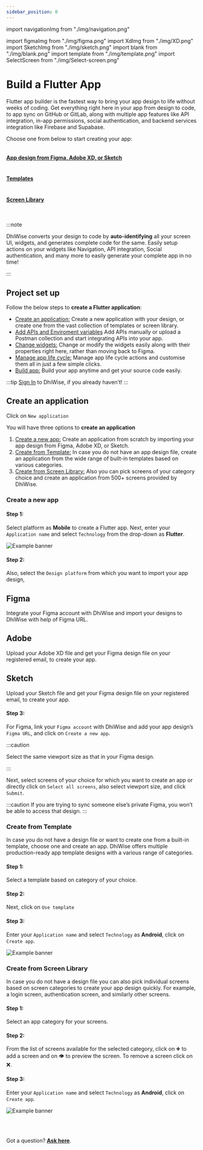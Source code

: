 ```yaml
---
sidebar_position: 0
---
```


import navigationImg from "./img/navigation.png"

import figmaImg from "./img/figma.png"
import XdImg from "./img/XD.png"
import SketchImg from "./img/sketch.png"
import blank from "./img/blank.png"
import template from "./img/template.png"
import SelectScreen from "./img/Select-screen.png"

# Build a Flutter App

Flutter app builder is the fastest way to bring your app design to life without weeks of coding. Get everything right here in your app from design to code, to app sync on GitHub or GitLab, along with multiple app features like API integration, in-app permissions, social authentication, and backend services integration like Firebase and Supabase.

Choose one from below to start creating your app:

<div className="grid-cols-3 grid gap-20">
  <a href="#create-a-new-app" className="Card">
    <img src={blank} alt="" />
    <h4 className="">
      App design from Figma, Adobe XD, or Sketch
    </h4>
  </a>
  <a href="#create-from-template"  className="Card">
    <img src={template} alt="" />
    <h4 className="">
      Templates
    </h4>
  </a>
  <a href="#create-from-screen-library"  className="Card">
    <img src={SelectScreen} alt="" />
    <h4 className="">
      Screen Library
    </h4>
  </a>
</div>


<br/>

:::note

DhiWise converts your design to code by **auto-identifying** all your screen UI, widgets, and generates complete code for the same. Easily setup actions on your widgets like Navigation, API integration, Social authentication, and many more to easily generate your complete app in no time!

:::


## **Project set up**

Follow the below steps to **create a Flutter application**:

<!-- type6 -->

- <a href="/docs/flutter/intro#create-an-application">Create an application:</a> Create a new application with your design, or create one from the vast collection of templates or screen library.
- <a href="/docs/flutter/add-apis-and-enviroment-variables">Add APIs and Enviroment variables</a> Add APIs manually or upload a Postman collection and start integrating APIs into your app.
- <a href="/docs/flutter/change-widget">Change widgets:</a> Change or modify the widgets easily along with their properties right here, rather than moving back to Figma.
- <a href="/docs/flutter/manage-app-lifecycle">Manage app life cycle:</a> Manage app life cycle actions and customise them all in just a few simple clicks.
- <a href="/docs/flutter/build-or-preview-app">Build app:</a> Build your app anytime and get your source code easily.

:::tip
<a href="https://app.dhiwise.com" target="_blank">Sign In</a> to DhiWise, if you already haven’t!
:::

## **Create an application**

Click on `New application`

You will have three options to **create an application**
<!-- typelink -->
1. <a href="#create-a-new-app" className="hightlight">Create a new app:</a> Create an application from scratch by importing your app design from Figma, Adobe XD, or Sketch.
2. <a href="#create-from-template" className="hightlight">Create from Template:</a> In case you do not have an app design file, create an application from the wide range of built-in templates based on various categories.
3. <a href="#create-from-screen-library" className="hightlight">Create from Screen Library:</a> Also you can pick screens of your category choice and create an application from 500+ screens provided by DhiWise.


### Create a new app


#### **Step 1:** 
Select platform as **Mobile** to create a Flutter app. Next, enter your `Application name` and select `Technology` from the drop-down as **Flutter**.

![Example banner](./img/create-new-app.gif)

#### **Step 2:** 
Also, select the `Design platform` from which you want to import your app design,

<!-- type3 -->
<div className="grid-cols-3 grid gap-20">
  <a className="card">
    <h2 className="flex items-center">
      <div className="cardIcon">
        <img src={figmaImg} alt="" />
      </div>
      Figma
    </h2>
    <p>Integrate your Figma account with DhiWise and import your designs to DhiWise with help of Figma URL.</p>
  </a>
  <a className="card">
    <h2 className="flex items-center">
      <div className="cardIcon">
        <img src={XdImg} alt="" />
      </div>
      Adobe</h2>
     <p>Upload your Adobe XD file and get your Figma design file on your registered email, to create your app.</p>
  </a>
  <a className="card">
    <h2 className="flex items-center">
      <div className="cardIcon">
        <img src={SketchImg} alt="" />
      </div>
    Sketch</h2>
    <p>Upload your Sketch file and get your Figma design file on your registered email, to create your app.</p>
  </a>
</div>


#### **Step 3:**
For Figma, link your `Figma account` with DhiWise and add your app design’s `Figma URL`, and click on <code className="primary">Create a new app</code>. 

:::caution

Select the same viewport size as that in your Figma design.

:::

Next, select screens of your choice for which you want to create an app or directly click on `Select all screens`, also select viewport size, and click `Submit`. 

:::caution
If you are trying to sync someone else’s private Figma, you won’t be able to access that design.
:::



### Create from Template


In case you do not have a design file or want to create one from a built-in template, choose one and create an app. DhiWise offers multiple production-ready app template designs with a various range of categories.

#### **Step 1:** 
Select a template based on category of your choice.

#### **Step 2:** 
Next, click on <code className="primary">Use template</code>
#### **Step 3:**  
Enter your `Application name` and select `Technology` as **Android**, click on <code className="primary">Create app</code>.

![Example banner](./img/Create-from-template.gif)


### Create from Screen Library

In case you do not have a design file you can also pick individual screens based on screen categories to create your app design quickly. For example, a login screen, authentication screen, and similarly other screens.

#### **Step 1:** 
Select an app category for your screens.

#### **Step 2:** 
From the list of screens available for the selected category, click on ➕ to add a screen and on 👁️ to preview the screen. To remove a screen click on ❌.

#### **Step 3:**
Enter your `Application name` and select `Technology` as **Android**, click on <code className="primary">Create app</code>.

![Example banner](./img/Screen-library.gif)

<br/>
<br/>

Got a question? [**Ask here**](https://discord.com/invite/rFMnCG5MZ7).

